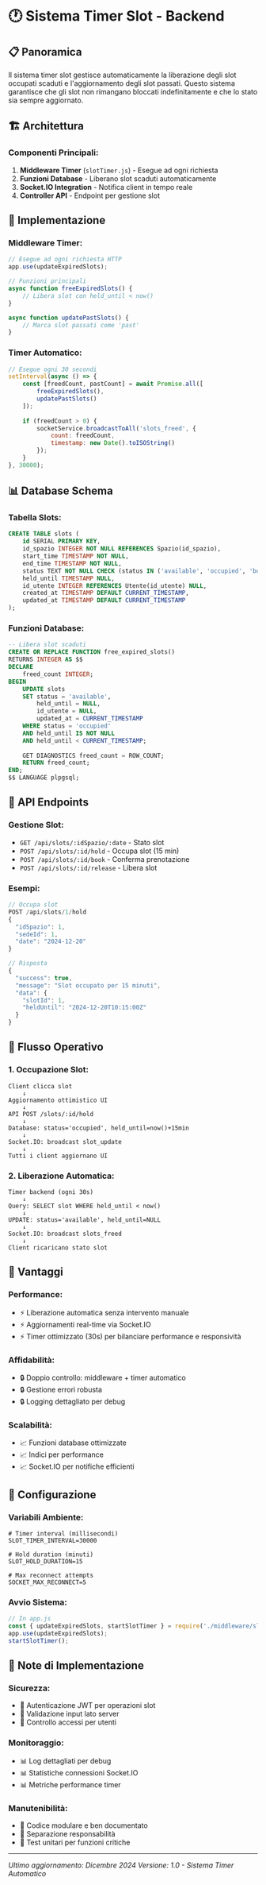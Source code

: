 # 🕐 Sistema Timer Slot - Backend

## 📋 Panoramica

Il sistema timer slot gestisce automaticamente la liberazione degli slot occupati scaduti e l'aggiornamento degli slot passati. Questo sistema garantisce che gli slot non rimangano bloccati indefinitamente e che lo stato sia sempre aggiornato.

## 🏗️ Architettura

### **Componenti Principali:**

1. **Middleware Timer** (`slotTimer.js`) - Esegue ad ogni richiesta
2. **Funzioni Database** - Liberano slot scaduti automaticamente
3. **Socket.IO Integration** - Notifica client in tempo reale
4. **Controller API** - Endpoint per gestione slot

## 🔧 Implementazione

### **Middleware Timer:**

```javascript
// Esegue ad ogni richiesta HTTP
app.use(updateExpiredSlots);

// Funzioni principali
async function freeExpiredSlots() {
    // Libera slot con held_until < now()
}

async function updatePastSlots() {
    // Marca slot passati come 'past'
}
```

### **Timer Automatico:**

```javascript
// Esegue ogni 30 secondi
setInterval(async () => {
    const [freedCount, pastCount] = await Promise.all([
        freeExpiredSlots(),
        updatePastSlots()
    ]);
    
    if (freedCount > 0) {
        socketService.broadcastToAll('slots_freed', {
            count: freedCount,
            timestamp: new Date().toISOString()
        });
    }
}, 30000);
```

## 📊 Database Schema

### **Tabella Slots:**

```sql
CREATE TABLE slots (
    id SERIAL PRIMARY KEY,
    id_spazio INTEGER NOT NULL REFERENCES Spazio(id_spazio),
    start_time TIMESTAMP NOT NULL,
    end_time TIMESTAMP NOT NULL,
    status TEXT NOT NULL CHECK (status IN ('available', 'occupied', 'booked', 'past')) DEFAULT 'available',
    held_until TIMESTAMP NULL,
    id_utente INTEGER REFERENCES Utente(id_utente) NULL,
    created_at TIMESTAMP DEFAULT CURRENT_TIMESTAMP,
    updated_at TIMESTAMP DEFAULT CURRENT_TIMESTAMP
);
```

### **Funzioni Database:**

```sql
-- Libera slot scaduti
CREATE OR REPLACE FUNCTION free_expired_slots()
RETURNS INTEGER AS $$
DECLARE
    freed_count INTEGER;
BEGIN
    UPDATE slots 
    SET status = 'available', 
        held_until = NULL, 
        id_utente = NULL,
        updated_at = CURRENT_TIMESTAMP
    WHERE status = 'occupied' 
    AND held_until IS NOT NULL 
    AND held_until < CURRENT_TIMESTAMP;
    
    GET DIAGNOSTICS freed_count = ROW_COUNT;
    RETURN freed_count;
END;
$$ LANGUAGE plpgsql;
```

## 🔌 API Endpoints

### **Gestione Slot:**

- `GET /api/slots/:idSpazio/:date` - Stato slot
- `POST /api/slots/:id/hold` - Occupa slot (15 min)
- `POST /api/slots/:id/book` - Conferma prenotazione
- `POST /api/slots/:id/release` - Libera slot

### **Esempi:**

```javascript
// Occupa slot
POST /api/slots/1/hold
{
  "idSpazio": 1,
  "sedeId": 1,
  "date": "2024-12-20"
}

// Risposta
{
  "success": true,
  "message": "Slot occupato per 15 minuti",
  "data": {
    "slotId": 1,
    "heldUntil": "2024-12-20T10:15:00Z"
  }
}
```

## 🔄 Flusso Operativo

### **1. Occupazione Slot:**
```
Client clicca slot
    ↓
Aggiornamento ottimistico UI
    ↓
API POST /slots/:id/hold
    ↓
Database: status='occupied', held_until=now()+15min
    ↓
Socket.IO: broadcast slot_update
    ↓
Tutti i client aggiornano UI
```

### **2. Liberazione Automatica:**
```
Timer backend (ogni 30s)
    ↓
Query: SELECT slot WHERE held_until < now()
    ↓
UPDATE: status='available', held_until=NULL
    ↓
Socket.IO: broadcast slots_freed
    ↓
Client ricaricano stato slot
```

## 🚀 Vantaggi

### **Performance:**
- ⚡ Liberazione automatica senza intervento manuale
- ⚡ Aggiornamenti real-time via Socket.IO
- ⚡ Timer ottimizzato (30s) per bilanciare performance e responsività

### **Affidabilità:**
- 🔒 Doppio controllo: middleware + timer automatico
- 🔒 Gestione errori robusta
- 🔒 Logging dettagliato per debug

### **Scalabilità:**
- 📈 Funzioni database ottimizzate
- 📈 Indici per performance
- 📈 Socket.IO per notifiche efficienti

## 🔧 Configurazione

### **Variabili Ambiente:**

```env
# Timer interval (millisecondi)
SLOT_TIMER_INTERVAL=30000

# Hold duration (minuti)
SLOT_HOLD_DURATION=15

# Max reconnect attempts
SOCKET_MAX_RECONNECT=5
```

### **Avvio Sistema:**

```javascript
// In app.js
const { updateExpiredSlots, startSlotTimer } = require('./middleware/slotTimer');
app.use(updateExpiredSlots);
startSlotTimer();
```

## 📝 Note di Implementazione

### **Sicurezza:**
- 🔐 Autenticazione JWT per operazioni slot
- 🔐 Validazione input lato server
- 🔐 Controllo accessi per utenti

### **Monitoraggio:**
- 📊 Log dettagliati per debug
- 📊 Statistiche connessioni Socket.IO
- 📊 Metriche performance timer

### **Manutenibilità:**
- 🔧 Codice modulare e ben documentato
- 🔧 Separazione responsabilità
- 🔧 Test unitari per funzioni critiche

---

*Ultimo aggiornamento: Dicembre 2024*
*Versione: 1.0 - Sistema Timer Automatico*
